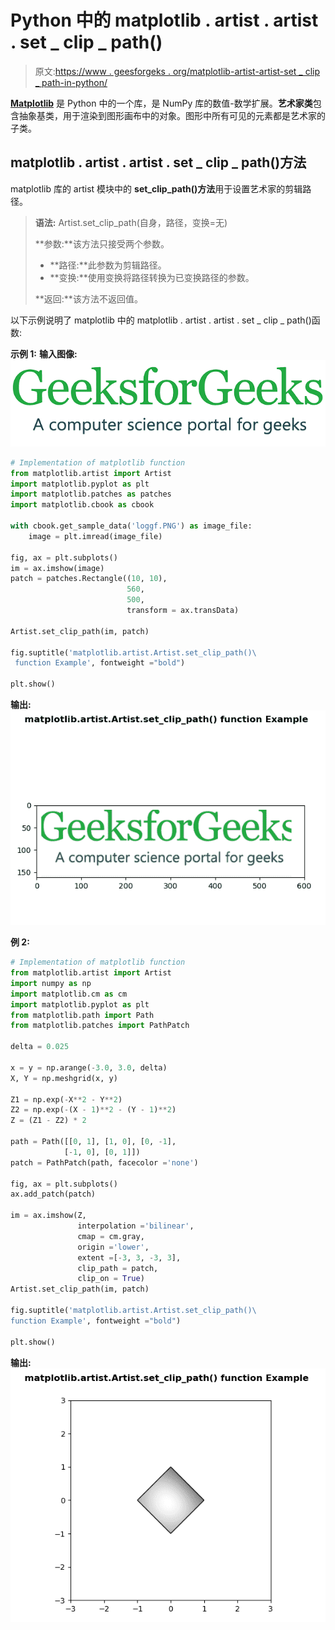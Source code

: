 # Python 中的 matplotlib . artist . artist . set _ clip _ path()

> 原文:[https://www . geesforgeks . org/matplotlib-artist-artist-set _ clip _ path-in-python/](https://www.geeksforgeeks.org/matplotlib-artist-artist-set_clip_path-in-python/)

**[Matplotlib](https://www.geeksforgeeks.org/python-introduction-matplotlib/)** 是 Python 中的一个库，是 NumPy 库的数值-数学扩展。**艺术家类**包含抽象基类，用于渲染到图形画布中的对象。图形中所有可见的元素都是艺术家的子类。

## matplotlib . artist . artist . set _ clip _ path()方法

matplotlib 库的 artist 模块中的 **set_clip_path()方法**用于设置艺术家的剪辑路径。

> **语法:** Artist.set_clip_path(自身，路径，变换=无)
> 
> **参数:**该方法只接受两个参数。
> 
> *   **路径:**此参数为剪辑路径。
> *   **变换:**使用变换将路径转换为已变换路径的参数。
> 
> **返回:**该方法不返回值。

以下示例说明了 matplotlib 中的 matplotlib . artist . artist . set _ clip _ path()函数:

**示例 1:**
**输入图像:**
![](img/01b4c4a487799db375e5275e0d4480a1.png)

```py
# Implementation of matplotlib function
from matplotlib.artist import Artist
import matplotlib.pyplot as plt 
import matplotlib.patches as patches 
import matplotlib.cbook as cbook 

with cbook.get_sample_data('loggf.PNG') as image_file: 
    image = plt.imread(image_file) 

fig, ax = plt.subplots() 
im = ax.imshow(image) 
patch = patches.Rectangle((10, 10), 
                          560, 
                          500,  
                          transform = ax.transData) 

Artist.set_clip_path(im, patch) 

fig.suptitle('matplotlib.artist.Artist.set_clip_path()\
 function Example', fontweight ="bold") 

plt.show()
```

**输出:**
![](img/f00468031fe5b39e55f79d10dd0c7193.png)

**例 2:**

```py
# Implementation of matplotlib function
from matplotlib.artist import Artist
import numpy as np 
import matplotlib.cm as cm 
import matplotlib.pyplot as plt 
from matplotlib.path import Path 
from matplotlib.patches import PathPatch 

delta = 0.025

x = y = np.arange(-3.0, 3.0, delta) 
X, Y = np.meshgrid(x, y) 

Z1 = np.exp(-X**2 - Y**2) 
Z2 = np.exp(-(X - 1)**2 - (Y - 1)**2) 
Z = (Z1 - Z2) * 2

path = Path([[0, 1], [1, 0], [0, -1], 
            [-1, 0], [0, 1]]) 
patch = PathPatch(path, facecolor ='none') 

fig, ax = plt.subplots() 
ax.add_patch(patch) 

im = ax.imshow(Z, 
               interpolation ='bilinear',  
               cmap = cm.gray, 
               origin ='lower',  
               extent =[-3, 3, -3, 3], 
               clip_path = patch,  
               clip_on = True) 
Artist.set_clip_path(im, patch) 

fig.suptitle('matplotlib.artist.Artist.set_clip_path()\
function Example', fontweight ="bold") 

plt.show()
```

**输出:**
![](img/fb7d324aa6dafcea018369ec7502b47b.png)